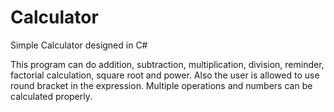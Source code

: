 # Calculator
Simple Calculator designed in C#

This program can do addition, subtraction, multiplication, division, reminder, factorial calculation, square root and power.
Also the user is allowed to use round bracket in the expression. Multiple operations and numbers can be calculated properly.
